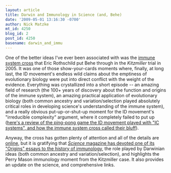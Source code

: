 ```yaml
---
layout: article
title: Darwin and Immunology in Science (and, Behe)
date: '2009-05-01 13:16:30 -0700'
author: Nick Matzke
mt_id: 4250
blog_id: 2
post_id: 4250
basename: darwin_and_immu
---
```

One of the better ideas I've ever been associated with was the [immune system cross](http://www2.ncseweb.org/wp/?p=124) that Eric Rothschild put Behe through in the _Kitzmiller_ trial in 2005.  It was one of those show-your-cards moments where, finally, at long last, the ID movement's endless wild claims about the emptiness of evolutionary biology were put into direct conflict with the weight of the evidence.  Everything was crystallized into a short episode -- an amazing field of research (the 100+ years of discovery about the function and origins of the immune system), an amazing practical application of evolutionary biology (both common ancestry and variation/selection played absolutely critical roles in developing science's understanding of the immune system), and a really obvious put-up-or-shut-up moment for the ID movement's "irreducible complexity" argument, where it completely failed to put up ([here's a review of the ping-pong game the ID movement played with "IC systems", and how the immune system cross called their bluff](http://pandasthumb.org/archives/2008/09/luskin-and-the-2.html)).

Anyway, the cross has gotten plenty of attention and all of the details are [online](http://www2.ncseweb.org/wp/?p=124), but it is gratifying that [_Science_ magazine has devoted one of its "Origins" essays to the history of immunology](http://www.sciencemag.org/cgi/content/full/324/5927/580), the role played by Darwinian ideas (both common ancestry and variation/selection), and highlights the Perry Mason immunology moment from the Kitzmiller case.  It also provides an update on the science, and comprehensive links.
